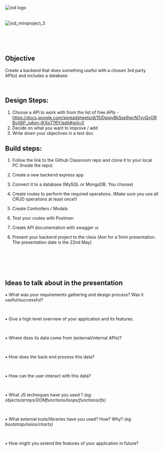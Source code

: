 ![iod logo](https://x4w8f4y8.rocketcdn.me/wp-content/uploads/2020/05/iod_h_tp_white_c.png)
</br></br></br>
![iod_miniproject_3](https://i.ibb.co/Gx5cNRS/Screenshot-2023-05-03-at-11-12-47-PM.png)
</br></br></br>

</br>

## Objective  
Create a backend that does something useful with a chosen 3rd party API(s) and includes a database

<br>

## Design Steps:

1. Choose a API to work with from the list of free APIs - https://docs.google.com/spreadsheets/d/15iDpjqyBkSse9wcN7vvQvORBvX8P_ivAjm-iKXp776Y/edit#gid=0
2. Decide on what you want to improve / add
3. Write down your objectives in a text doc

## Build steps:

1. Follow the link to the Github Classroom repo and clone it to your local PC
(Inside the repo)
2. Create a new backend express app
3. Connect it to a database (MySQL or MongoDB. You choose)
4. Create routes to perform the required operations. (Make sure you use all CRUD operations at least once!)
5. Create Controllers / Modals
6. Test your routes with Postman
7. Create API documentation with swagger ui

8. Present your backend project to the class (Aim for a 5min presentation. The presentation date is the 22nd May)

<br><br><br><br>

## Ideas to talk about in the presentation

▪ What was your requirements gathering and design process? Was it useful/successful?

</br>

▪ Give a high level overview of your application and its features.

</br>

▪ Where does its data come from (external/internal APIs)?

</br>

▪ How does the back end process this data?

</br>

▪ How can the user interact with this data?

</br>

▪ What JS techniques have you used ?
*(eg. objects/arrays/DOMfunctions/loops/functions/ifs)*

</br>

▪ What external tools/libraries have you used? How? Why?
*(eg. bootstrap/axios/charts)*

</br>


▪ How might you extend the features of your application in future?



</br></br></br></br></br>


